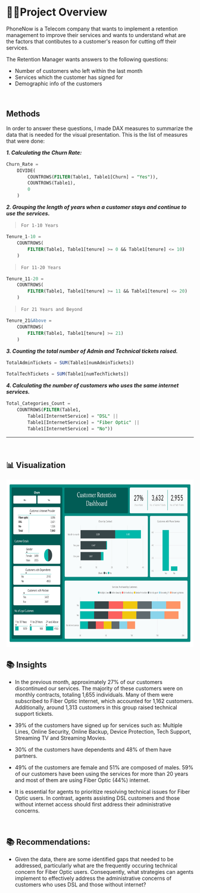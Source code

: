 # 🕵️‍♀️Project Overview

PhoneNow is a Telecom company that wants to implement a retention management to improve their services and wants to understand what are the factors that contibutes to a customer's reason for cutting off their services.

The Retention Manager wants answers to the following questions:
- Number of customers who left within the last month
- Services which the customer has signed for
- Demographic info of the customers
<br>

## Methods

In order to answer these questions, I made DAX measures to summarize the data that is needed for the visual presentation. This is the list of measures that were done: 

***1. Calculating the Churn Rate:***
   
```sql
Churn_Rate = 
    DIVIDE(
        COUNTROWS(FILTER(Table1, Table1[Churn] = "Yes")),
        COUNTROWS(Table1),
        0
    )
```

***2. Grouping the length of years when a customer stays and continue to use the services.***

> `For 1-10 Years`
```sql
Tenure_1-10 = 
    COUNTROWS(
        FILTER(Table1, Table1[tenure] >= 0 && Table1[tenure] <= 10)
    )
```
> `For 11-20 Years`
```sql
Tenure_11-20 = 
    COUNTROWS(
        FILTER(Table1, Table1[tenure] >= 11 && Table1[tenure] <= 20)
    )
```
> `For 21 Years and Beyond`
```sql
Tenure_21&Above = 
    COUNTROWS(
        FILTER(Table1, Table1[tenure] >= 21)
    )
```

***3. Counting the total number of Admin and Technical tickets raised.***
```sql
TotalAdminTickets = SUM(Table1[numAdminTickets])
```
```sql
TotalTechTickets = SUM(Table1[numTechTickets])
```

***4. Calculating the number of customers who uses the same internet services.***
```sql
Total_Categories_Count = 
    COUNTROWS(FILTER(Table1, 
        Table1[InternetService] = "DSL" || 
        Table1[InternetService] = "Fiber Optic" || 
        Table1[InternetService] = "No"))
```
-------
<br>

## 📊 Visualization

<img src="https://github.com/AlexisShagyo/Images/blob/main/Customer%20Retention.jpg" alt="Image" width="800" height="450">
<br>

## 📚 Insights

- In the previous month, approximately 27% of our customers discontinued our services. The majority of these customers were on monthly contracts, totaling 1,655 individuals. Many of them were subscribed to Fiber Optic Internet, which accounted for 1,162 customers. Additionally, around 1,313 customers in this group raised technical support tickets.
  
- 39% of the customers have signed up for services such as: Multiple Lines, Online Security, Online Backup, Device Protection, Tech Support, Streaming TV and Streaming Movies.
  
- 30% of the customers have dependents and 48% of them have partners.
  
- 49% of the customers are female and 51% are composed of males. 59% of our customers have been using the services for more than 20 years and most of them are using Fiber Optic (44%) internet.
  
- It is essential for agents to prioritize resolving technical issues for Fiber Optic users. In contrast, agents assisting DSL customers and those without internet access should first address their administrative concerns. 
<br>

## 📚 Recommendations:



- Given the data, there are some identified gaps that needed to be addressed, particularly what are the frequently occuring technical concern for Fiber Optic users. Consequently, what strategies can agents implement to effectively address the administrative concerns of customers who uses DSL and those without internet?
